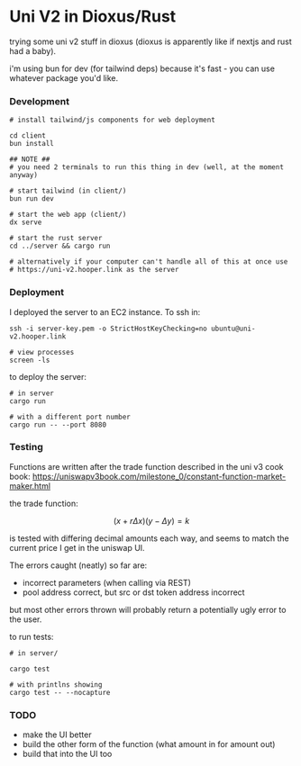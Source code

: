 # Uni V2 in Dioxus/Rust

trying some uni v2 stuff in dioxus (dioxus is apparently like if nextjs and rust had a baby).

i'm using bun for dev (for tailwind deps) because it's fast - you can use whatever package you'd like.

### Development

```
# install tailwind/js components for web deployment

cd client
bun install

## NOTE ##
# you need 2 terminals to run this thing in dev (well, at the moment anyway)

# start tailwind (in client/)
bun run dev

# start the web app (client/)
dx serve

# start the rust server
cd ../server && cargo run

# alternatively if your computer can't handle all of this at once use
# https://uni-v2.hooper.link as the server
```

### Deployment

I deployed the server to an EC2 instance. To ssh in:

```
ssh -i server-key.pem -o StrictHostKeyChecking=no ubuntu@uni-v2.hooper.link

# view processes
screen -ls

```

to deploy the server:

```
# in server
cargo run

# with a different port number
cargo run -- --port 8080
```

### Testing

Functions are written after the trade function described in the uni v3 cook book: https://uniswapv3book.com/milestone_0/constant-function-market-maker.html

the trade function:

$$ (x+r\Delta x)(y-\Delta y)=k $$

is tested with differing decimal amounts each way, and seems to match the current price I get in the uniswap UI.

The errors caught (neatly) so far are:

- incorrect parameters (when calling via REST)
- pool address correct, but src or dst token address incorrect

but most other errors thrown will probably return a potentially ugly error to the user.

to run tests:

```
# in server/

cargo test

# with printlns showing
cargo test -- --nocapture
```

### TODO

- make the UI better
- build the other form of the function (what amount in for amount out)
- build that into the UI too

